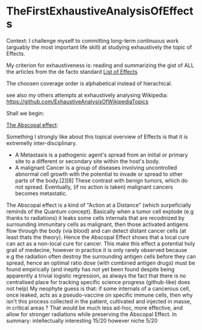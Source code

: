 # TheFirstExhaustiveAnalysisOfEffects

Context: I challenge myself to committing long-term continuous work (arguably the most important life skill) at studying exhaustively the topic of Effects.

My criterion for exhaustiveness is: reading and summarizing the gist of ALL the articles from the de facto standard [List of Effects](https://en.wikipedia.org/wiki/List_of_effects)

The choosen coverage order is alphabetical instead of hierachical.

see also my others attempts at exhaustively analysing Wikipedia: https://github.com/ExhaustiveAnalysisOfWikipediaTopics

Shall we begin:

[The Abscopal effect](https://en.wikipedia.org/wiki/Abscopal_effect):

Something I strongly like about this topical overview of Effects is that it is extremelly inter-disciplinary.
  * A Metastasis is a pathogenic agent's spread from an initial or primary site to a different or secondary site within the host's body.
  * A malignant Cancer is a group of diseases involving uncontrolled abnormal cell growth with the potential to invade or spread to other parts of the body.[2][8] These contrast with benign tumors, which do not spread.
 Eventually, (if no action is taken) malignant cancers becomes metastatic.
 
 The Abscopal effect is a kind of "Action at a Distance" (which surpeficially reminds of the Quantum concept). Basically when a tumor cell explode (e.g thanks to radiations) it leaks some cells internals that are recodnized by surrounding immunitary cells as malignant, then those activated antigens flow through the body (via blood) and can detect distant cancer cells (at least thats the theory). Hence the Abscopal Effect shows that a local cure can act as a non-local cure for cancer. This make this effect a potential holy grail of medecine, however in practice it is only rarely observed because e.g the radiation often destroy the surrounding antigen cells before they can spread, hence an optimal ratio dose (with combined antigen drugs) must be found empirically (and ineptly has not yet been found despite being apparently a trivial logistic regression, as always the fact that there is no centralised place for tracking specific science progress (github-like) does not help)
My neophyte guess is that: if some internals of a cancerous cell, once leaked, acts as a pseudo-vaccine on specific immune cells, then why isn't this process collected in the patient, cultivated and injected in masse, in critical areas ? That would be much less ad-hoc, more effective, and allow for stronger radiations while preserving the Abscopal Effect.
In summary: intellectually interesting 15/20 however niche 5/20




